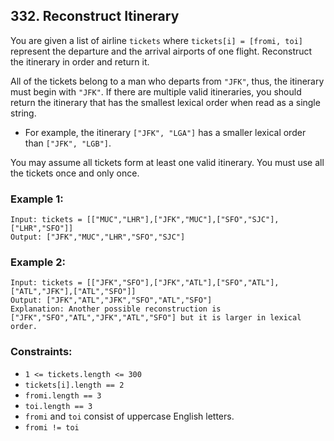 ## 332. Reconstruct Itinerary

You are given a list of airline ```tickets``` where ```tickets[i] = [fromi, toi]``` represent the departure and the arrival airports of one flight. Reconstruct the itinerary in order and return it.

All of the tickets belong to a man who departs from ```"JFK"```, thus, the itinerary must begin with ```"JFK"```. If there are multiple valid itineraries, you should return the itinerary that has the smallest lexical order when read as a single string.

* For example, the itinerary ```["JFK", "LGA"]``` has a smaller lexical order than ```["JFK", "LGB"]```.

You may assume all tickets form at least one valid itinerary. You must use all the tickets once and only once.

### Example 1:
```
Input: tickets = [["MUC","LHR"],["JFK","MUC"],["SFO","SJC"],["LHR","SFO"]]
Output: ["JFK","MUC","LHR","SFO","SJC"]
```
### Example 2:
```
Input: tickets = [["JFK","SFO"],["JFK","ATL"],["SFO","ATL"],["ATL","JFK"],["ATL","SFO"]]
Output: ["JFK","ATL","JFK","SFO","ATL","SFO"]
Explanation: Another possible reconstruction is ["JFK","SFO","ATL","JFK","ATL","SFO"] but it is larger in lexical order.
```

### Constraints:

* ```1 <= tickets.length <= 300```
* ```tickets[i].length == 2```
* ```fromi.length == 3```
* ```toi.length == 3```
* ```fromi``` and ```toi``` consist of uppercase English letters.
* ```fromi != toi```